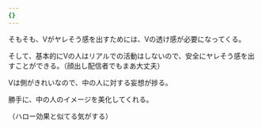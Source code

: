 ```yaml
---
{}
---
```

  

そもそも、Vがヤレそう感を出すためには、Vの透け感が必要になってくる。

そして、基本的にVの人はリアルでの活動はしないので、安全にヤレそう感を出すことができる。（顔出し配信者でもまあ大丈夫）

Vは側がきれいなので、中の人に対する妄想が捗る。

勝手に、中の人のイメージを美化してくれる。

（ハロー効果と似てる気がする）